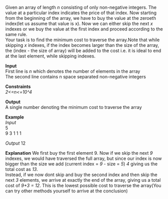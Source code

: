 Given an array of length _n_ consisting of only non-negative integers. The value at a particular index indicates the price of that index. Now starting from the beginning of the array, we have to buy the value at the zeroeth index(let us assume that value is x). Now we can either skip the next _x_ indexes or we buy the value at the first index and proceed according to the same rule. <br/>Your task is to find the minimum cost to traverse the array.Note that while skipping _x_ indexes, if the index becomes larger than the size of the array, the (index - the size of array) will be added to the cost i.e. it is ideal to end at the last element, while skipping indexes.

**Input** <br/>
First line is _n_ which denotes the number of elements in the array <br/>
The second line contains n space separated non-negative integers

**Constraints** <br/>
_2<=n<=10^4_
 
 **Output** <br/>
 A single number denoting the minimum cost to traverse the array

**Example** <br/>
_Input_ <br/>
5 <br/>
9 3 1 1 1

_Output_
12

**Explanation**
We first buy the first element 9. Now if we skip the next _9_ indexes, we would have traversed the full array, but since our index is now bigger than the size we add (current index = _9_ - size = _5_) _4_ giving us the total cost as _13_. <br/>Instead, if we now dont skip and buy the second index and then skip the next _3_ elements, we arrive at exactly the end of the array, giving us a total cost of _9+3 = 12_. This is the lowest possible cost to traverse the array(You can try other methods yourself to arrive at the conclusion)
